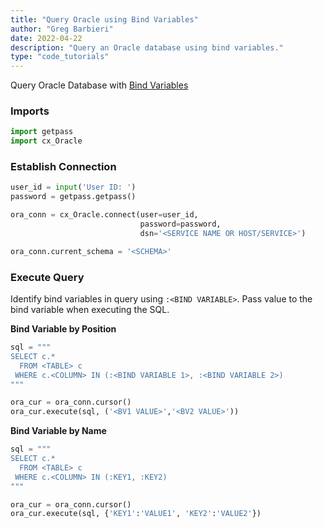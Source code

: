 ```yaml
---
title: "Query Oracle using Bind Variables"
author: "Greg Barbieri"
date: 2022-04-22
description: "Query an Oracle database using bind variables."
type: "code_tutorials"
--- 
```


Query Oracle Database with [Bind Variables](https://cx-oracle.readthedocs.io/en/latest/user_guide/bind.html)

### Imports


```python
import getpass
import cx_Oracle
```

### Establish Connection


```python
user_id = input('User ID: ')
password = getpass.getpass()

ora_conn = cx_Oracle.connect(user=user_id,
                             password=password,
                             dsn='<SERVICE NAME OR HOST/SERVICE>')

ora_conn.current_schema = '<SCHEMA>'
```

### Execute Query

Identify bind variables in query using `:<BIND VARIABLE>`. Pass value to the bind variable when executing the SQL.

**Bind Variable by Position**


```python
sql = """
SELECT c.*
  FROM <TABLE> c
 WHERE c.<COLUMN> IN (:<BIND VARIABLE 1>, :<BIND VARIABLE 2>)
"""

ora_cur = ora_conn.cursor()
ora_cur.execute(sql, ('<BV1 VALUE>','<BV2 VALUE>'))
```

**Bind Variable by Name**


```python
sql = """
SELECT c.*
  FROM <TABLE> c
 WHERE c.<COLUMN> IN (:KEY1, :KEY2)
"""

ora_cur = ora_conn.cursor()
ora_cur.execute(sql, {'KEY1':'VALUE1', 'KEY2':'VALUE2'})
```
